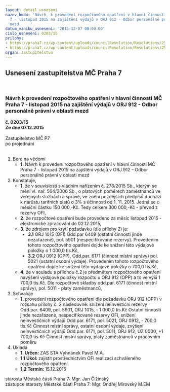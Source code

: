 ```yaml
---
layout: detail_usneseni
nazev_bodu: 'Návrh  k provedení rozpočtového opatření v hlavní činnosti  MČ Praha
  7 - listopad 2015 na zajištění výdajů v ORJ 912 - Odbor personálně právní v oblasti
  mezd     '
datum_vzniku_usneseni: '2015-12-07 00:00:00'
cislo_usneseni: 0203/15
prilohy:
- https://praha7.cz/wp-content/uploads/councilResolution/Resolutions/25393/11-15-mzdy_2016_p%c5%99%c3%adloha_%c4%8d_1_d%c5%afvodov%c3%a1_zpr%c3%a1va.doc
- https://praha7.cz/wp-content/uploads/councilResolution/Resolutions/25393/11-15-mzdy.php.doc
organ: zastupitelstvo
---
```

<div id="ucUsn_pList" class="usn">
	<span><h2>Usnesení zastupitelstva MČ Praha 7 </h2>
<br></span><div class="standBody">
<span><h3>Návrh  k provedení rozpočtového opatření v hlavní činnosti  MČ Praha 7 - listopad 2015 na zajištění výdajů v ORJ 912 - Odbor personálně právní v oblasti mezd     </h3></span><div class="center">
		<strong>č. 0203/15</strong><br>
	</div>
<div class="center">
		<strong>Ze dne 07.12.2015</strong><br><br>
	</div>Zastupitelstvo MČ P7<br> po projednání<br><br><ol>
<li>Bere na vědomí<ul><li>
<strong>1.</strong> Návrh  k provedení rozpočtového opatření v hlavní činnosti  MČ Praha 7 - listopad 2015 na zajištění výdajů v ORJ 912 - Odbor personálně právní v oblasti mezd     </li></ul>
</li>
<li>Konstatuje,<ul>
<li>
<strong>1.</strong> že	v souvislosti s vládním nařízením č. 278/2015 Sb., kterým se mění vl. nař. 564/2006 Sb., o platových poměrech zaměstnanců ve veřejných službách a správě, ve znění pozdějších předpisů dochází k nárůstu tarifních platů o 3% s účinností od 1. 11. 2015. Jedná se o měsíční částku 150 000,-Kč. Tedy celkem 300 000,-Kč - převod z rezervy OFI,</li>
<li>
<strong>2.</strong> že rozpočtové opatření bude provedeno za měsíc listopad 2015 - elektronické zpracování do 02.12.2015,</li>
<li>
<strong>3.</strong> že zdrojem pro krytí požadavku (dle přílohy 2) je: <ul>
<li>
<strong>3.1</strong> ORJ 1015 (OFI) Odd.par 6409 (ostatní činnosti jinde nezařazené), pol. 5901 (nespecifikované rezervy). Provedením tohoto rozpočtového opatření dojde ke snížení této výdajové položky o 1 000,0 tis.Kč,     </li>
<li>
<strong>3.2</strong> ORJ 0912 (OPP), Odd.par. 6171 (činnost místní správy) pol. 5021 (ostatní osobní výdaje).  Provedením tohoto rozpočtového opatření dojde ke snížení této výdajové položky o 700,0 tis.Kč,</li>
</ul>
</li>
<li>
<strong>4.</strong> že v souladu s přílohou č.2 je předmětem rozpočtového opatření navýšení výdajové položky rozpočtu u ORJ 912 (OPP) a to ve výši 1 700,0 tis.Kč. Dle rozpočtové skladby odd.par. 6171 (činnost místní správy), pol. 5011 - platy zaměstnanců, </li>
</ul>
</li>
<li>Schvaluje<ul><li>
<strong>1.</strong> provedení rozpočtového opatření dle požadavku ORJ 912 (OPP)  v rozsahu přílohy č. 2 následovně:                                                                                     snížení neinvestiční rezervy                                                                                                Odd.par. 6409,  pol. 5901,  ORJ 1015,                                       - 1 000,0 tis.Kč                        Ostatní činnosti jinde nezařazené, nespecifikované rezervy OFI,                         snížení neinvestičních výdajů                                                                                                                                             Odd.par. 6171,  pol. 5021,  ORJ 0912,                                          - 700,0 tis.Kč                                                                                                                                                                        Činnost místní správy, ostatní osobní výdaje,                                                          zvýšení neinvestičních výdajů                                                                                   Odd.par. 6171,  pol. 5011,  ORJ 912, ÚZ 0000,                        +1 700,0  tis.Kč           Činnost místní správy, platy zaměstnanců v pracovním poměru                                  </li></ul>
</li>
<li>Ukládá<ul>
<li>
<strong>1. Určen: </strong>ZAS STA Vyhnánek Pavel M.A.</li>
<li>
<strong>1.1 Úkol: </strong>zajistit prostřednictvím OFI realizaci schváleného rozpočtového opatření.</li>
<li>
<strong>1.2 Termín: </strong>15.12.2015</li>
</ul>
</li>
</ol>starosta Městské části Praha 7: Mgr. Jan Čižinský<br>zástupce starosty Městské části Praha 7: Mgr. Ondřej Mirovský M.EM
</div>
</div>